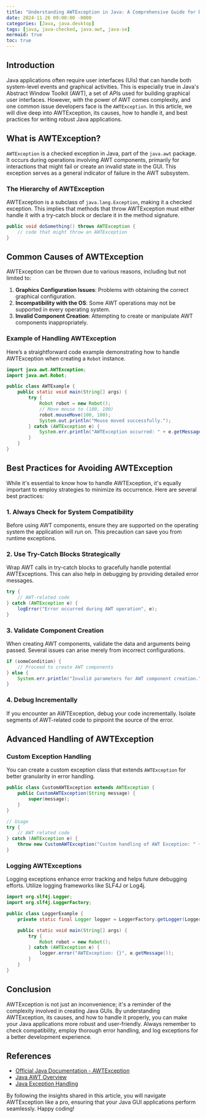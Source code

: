 ```yaml
---
title: "Understanding AWTException in Java: A Comprehensive Guide for Developers"
date: 2024-11-26 09:00:00 -0000
categories: [Java, java.desktop]
tags: [java, java-checked, java.awt, java-se]
mermaid: true
toc: true
---
```



## Introduction

Java applications often require user interfaces (UIs) that can handle both system-level events and graphical activities. This is especially true in Java's Abstract Window Toolkit (AWT), a set of APIs used for building graphical user interfaces. However, with the power of AWT comes complexity, and one common issue developers face is the `AWTException`. In this article, we will dive deep into AWTException, its causes, how to handle it, and best practices for writing robust Java applications.

## What is AWTException?

`AWTException` is a checked exception in Java, part of the `java.awt` package. It occurs during operations involving AWT components, primarily for interactions that might fail or create an invalid state in the GUI. This exception serves as a general indicator of failure in the AWT subsystem.

### The Hierarchy of AWTException

AWTException is a subclass of `java.lang.Exception`, making it a checked exception. This implies that methods that throw AWTException must either handle it with a try-catch block or declare it in the method signature.

```java
public void doSomething() throws AWTException {
    // code that might throw an AWTException
}
```

## Common Causes of AWTException

AWTException can be thrown due to various reasons, including but not limited to:

1. **Graphics Configuration Issues**: Problems with obtaining the correct graphical configuration.
2. **Incompatibility with the OS**: Some AWT operations may not be supported in every operating system.
3. **Invalid Component Creation**: Attempting to create or manipulate AWT components inappropriately.

### Example of Handling AWTException

Here’s a straightforward code example demonstrating how to handle AWTException when creating a `Robot` instance.

```java
import java.awt.AWTException;
import java.awt.Robot;

public class AWTExample {
    public static void main(String[] args) {
        try {
            Robot robot = new Robot();
            // Move mouse to (100, 100)
            robot.mouseMove(100, 100);
            System.out.println("Mouse moved successfully.");
        } catch (AWTException e) {
            System.err.println("AWTException occurred: " + e.getMessage());
        }
    }
}
```

## Best Practices for Avoiding AWTException

While it's essential to know how to handle AWTException, it's equally important to employ strategies to minimize its occurrence. Here are several best practices:

### 1. Always Check for System Compatibility

Before using AWT components, ensure they are supported on the operating system the application will run on. This precaution can save you from runtime exceptions.

### 2. Use Try-Catch Blocks Strategically

Wrap AWT calls in try-catch blocks to gracefully handle potential AWTExceptions. This can also help in debugging by providing detailed error messages.

```java
try {
    // AWT-related code
} catch (AWTException e) {
    logError("Error occurred during AWT operation", e);
}
```

### 3. Validate Component Creation

When creating AWT components, validate the data and arguments being passed. Several issues can arise merely from incorrect configurations.

```java
if (someCondition) {
    // Proceed to create AWT components
} else {
    System.err.println("Invalid parameters for AWT component creation.");
}
```

### 4. Debug Incrementally

If you encounter an AWTException, debug your code incrementally. Isolate segments of AWT-related code to pinpoint the source of the error.

## Advanced Handling of AWTException

### Custom Exception Handling

You can create a custom exception class that extends `AWTException` for better granularity in error handling.

```java
public class CustomAWTException extends AWTException {
    public CustomAWTException(String message) {
        super(message);
    }
}

// Usage
try {
    // AWT related code
} catch (AWTException e) {
    throw new CustomAWTException("Custom handling of AWT Exception: " + e.getMessage());
}
```

### Logging AWTExceptions

Logging exceptions enhance error tracking and helps future debugging efforts. Utilize logging frameworks like SLF4J or Log4j.

```java
import org.slf4j.Logger;
import org.slf4j.LoggerFactory;

public class LoggerExample {
    private static final Logger logger = LoggerFactory.getLogger(LoggerExample.class);

    public static void main(String[] args) {
        try {
            Robot robot = new Robot();
        } catch (AWTException e) {
            logger.error("AWTException: {}", e.getMessage());
        }
    }
}
```

## Conclusion

AWTException is not just an inconvenience; it's a reminder of the complexity involved in creating Java GUIs. By understanding AWTException, its causes, and how to handle it properly, you can make your Java applications more robust and user-friendly. Always remember to check compatibility, employ thorough error handling, and log exceptions for a better development experience.

## References

- [Official Java Documentation - AWTException](https://docs.oracle.com/en/java/javase/11/docs/api/java.desktop/java/awt/AWTException.html)
- [Java AWT Overview](https://docs.oracle.com/javase/tutorial/uiswing/)
- [Java Exception Handling](https://docs.oracle.com/javase/tutorial/java/exceptions/index.html)

By following the insights shared in this article, you will navigate AWTException like a pro, ensuring that your Java GUI applications perform seamlessly. Happy coding!